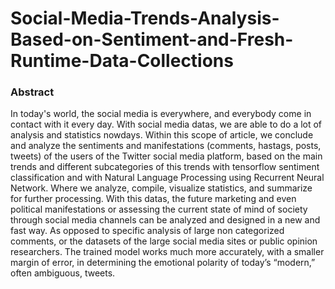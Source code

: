 # Social-Media-Trends-Analysis-Based-on-Sentiment-and-Fresh-Runtime-Data-Collections

### Abstract

In today's world, the social media is everywhere, and everybody come in contact with it every day. With social media datas, we are able to do a lot of analysis and statistics nowdays. Within this scope of article, we conclude and analyze the sentiments and manifestations (comments, hastags, posts, tweets) of the users of the Twitter social media platform, based on the main trends and different subcategories of this trends with tensorflow sentiment classification and with Natural Language Processing using Recurrent Neural Network. Where we analyze, compile, visualize statistics, and summarize for further processing. With this datas, the future marketing and even political manifestations or assessing the current state of mind of society through social media channels can be analyzed and designed in a new and fast way. As opposed to specific analysis of large non categorized comments, or the datasets of the large social media sites or public opinion researchers. The trained model works much more accurately, with a smaller margin of error, in determining the emotional polarity of today’s “modern,” often ambiguous, tweets.
